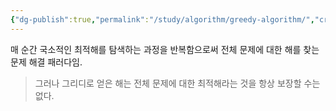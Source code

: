 ```yaml
---
{"dg-publish":true,"permalink":"/study/algorithm/greedy-algorithm/","created":"2023-12-04T23:03:58.000+09:00","updated":"2025-01-14T15:33:43.000+09:00"}
---
```


매 순간 국소적인 최적해를 탐색하는 과정을 반복함으로써 전체 문제에 대한 해를 찾는 문제 해결 패러다임.

>그러나 그리디로 얻은 해는 전체 문제에 대한 최적해라는 것을 항상 보장할 수는 없다.

